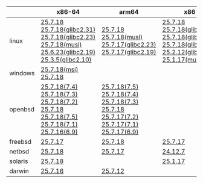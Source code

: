 ||x86-64|arm64|x86|ppc64le|armv7|armel|
| --- | --- | --- | --- | --- | --- | --- |
|linux|[25.7.18](https://github.com/roswell/sbcl_head/releases/download/25.7.18/sbcl-25.7.18-x86-64-linux-binary.tar.bz2)<br />[25.7.18(glibc2.31)](https://github.com/roswell/sbcl_head/releases/download/25.7.18/sbcl-25.7.18-x86-64-linux-glibc2.31-binary.tar.bz2)<br />[25.7.18(glibc2.23)](https://github.com/roswell/sbcl_head/releases/download/25.7.18/sbcl-25.7.18-x86-64-linux-glibc2.23-binary.tar.bz2)<br />[25.7.18(musl)](https://github.com/roswell/sbcl_head/releases/download/25.7.18/sbcl-25.7.18-x86-64-linux-musl-binary.tar.bz2)<br />[25.6.23(glibc2.19)](https://github.com/roswell/sbcl_head/releases/download/25.6.23/sbcl-25.6.23-x86-64-linux-glibc2.19-binary.tar.bz2)<br />[25.3.5(glibc2.10)](https://github.com/roswell/sbcl_head/releases/download/25.3.5/sbcl-25.3.5-x86-64-linux-glibc2.10-binary.tar.bz2)<br />|[25.7.18](https://github.com/roswell/sbcl_head/releases/download/25.7.18/sbcl-25.7.18-arm64-linux-binary.tar.bz2)<br />[25.7.18(musl)](https://github.com/roswell/sbcl_head/releases/download/25.7.18/sbcl-25.7.18-arm64-linux-musl-binary.tar.bz2)<br />[25.7.17(glibc2.23)](https://github.com/roswell/sbcl_head/releases/download/25.7.17/sbcl-25.7.17-arm64-linux-glibc2.23-binary.tar.bz2)<br />[25.7.17(glibc2.19)](https://github.com/roswell/sbcl_head/releases/download/25.7.17/sbcl-25.7.17-arm64-linux-glibc2.19-binary.tar.bz2)<br />|[25.7.18](https://github.com/roswell/sbcl_head/releases/download/25.7.18/sbcl-25.7.18-x86-linux-binary.tar.bz2)<br />[25.7.18(glibc2.31)](https://github.com/roswell/sbcl_head/releases/download/25.7.18/sbcl-25.7.18-x86-linux-glibc2.31-binary.tar.bz2)<br />[25.7.18(glibc2.23)](https://github.com/roswell/sbcl_head/releases/download/25.7.18/sbcl-25.7.18-x86-linux-glibc2.23-binary.tar.bz2)<br />[25.7.18(glibc2.19)](https://github.com/roswell/sbcl_head/releases/download/25.7.18/sbcl-25.7.18-x86-linux-glibc2.19-binary.tar.bz2)<br />[25.2.12(glibc2.10)](https://github.com/roswell/sbcl_head/releases/download/25.2.12/sbcl-25.2.12-x86-linux-glibc2.10-binary.tar.bz2)<br />[25.1.17(musl)](https://github.com/roswell/sbcl_head/releases/download/25.1.17/sbcl-25.1.17-x86-linux-musl-binary.tar.bz2)<br />|[25.7.18](https://github.com/roswell/sbcl_head/releases/download/25.7.18/sbcl-25.7.18-ppc64le-linux-binary.tar.bz2)<br />[25.7.18(glibc2.23)](https://github.com/roswell/sbcl_head/releases/download/25.7.18/sbcl-25.7.18-ppc64le-linux-glibc2.23-binary.tar.bz2)<br />[25.7.18(glibc2.19)](https://github.com/roswell/sbcl_head/releases/download/25.7.18/sbcl-25.7.18-ppc64le-linux-glibc2.19-binary.tar.bz2)<br />|[25.7.17](https://github.com/roswell/sbcl_head/releases/download/25.7.17/sbcl-25.7.17-armv7-linux-binary.tar.bz2)<br />|[25.1.17](https://github.com/roswell/sbcl_head/releases/download/25.1.17/sbcl-25.1.17-armel-linux-binary.tar.bz2)<br />|
|windows|[25.7.18(msi)](https://github.com/roswell/sbcl_head/releases/download/25.7.18/sbcl-25.7.18-x86-64-windows-binary.msi)<br />[25.7.18](https://github.com/roswell/sbcl_head/releases/download/25.7.18/sbcl-25.7.18-x86-64-windows-binary.tar.bz2)<br />||||||
|openbsd|[25.7.18(7.4)](https://github.com/roswell/sbcl_head/releases/download/25.7.18/sbcl-25.7.18-x86-64-openbsd-7.4-binary.tar.bz2)<br />[25.7.18(7.3)](https://github.com/roswell/sbcl_head/releases/download/25.7.18/sbcl-25.7.18-x86-64-openbsd-7.3-binary.tar.bz2)<br />[25.7.18(7.2)](https://github.com/roswell/sbcl_head/releases/download/25.7.18/sbcl-25.7.18-x86-64-openbsd-7.2-binary.tar.bz2)<br />[25.7.18](https://github.com/roswell/sbcl_head/releases/download/25.7.18/sbcl-25.7.18-x86-64-openbsd-binary.tar.bz2)<br />[25.7.18(7.5)](https://github.com/roswell/sbcl_head/releases/download/25.7.18/sbcl-25.7.18-x86-64-openbsd-7.5-binary.tar.bz2)<br />[25.7.18(7.1)](https://github.com/roswell/sbcl_head/releases/download/25.7.18/sbcl-25.7.18-x86-64-openbsd-7.1-binary.tar.bz2)<br />[25.7.16(6.9)](https://github.com/roswell/sbcl_head/releases/download/25.7.16/sbcl-25.7.16-x86-64-openbsd-6.9-binary.tar.bz2)<br />|[25.7.18(7.5)](https://github.com/roswell/sbcl_head/releases/download/25.7.18/sbcl-25.7.18-arm64-openbsd-7.5-binary.tar.bz2)<br />[25.7.18(7.4)](https://github.com/roswell/sbcl_head/releases/download/25.7.18/sbcl-25.7.18-arm64-openbsd-7.4-binary.tar.bz2)<br />[25.7.18(7.3)](https://github.com/roswell/sbcl_head/releases/download/25.7.18/sbcl-25.7.18-arm64-openbsd-7.3-binary.tar.bz2)<br />[25.7.18](https://github.com/roswell/sbcl_head/releases/download/25.7.18/sbcl-25.7.18-arm64-openbsd-binary.tar.bz2)<br />[25.7.17(7.2)](https://github.com/roswell/sbcl_head/releases/download/25.7.17/sbcl-25.7.17-arm64-openbsd-7.2-binary.tar.bz2)<br />[25.7.17(7.1)](https://github.com/roswell/sbcl_head/releases/download/25.7.17/sbcl-25.7.17-arm64-openbsd-7.1-binary.tar.bz2)<br />[25.7.17(6.9)](https://github.com/roswell/sbcl_head/releases/download/25.7.17/sbcl-25.7.17-arm64-openbsd-6.9-binary.tar.bz2)<br />|||||
|freebsd|[25.7.17](https://github.com/roswell/sbcl_head/releases/download/25.7.17/sbcl-25.7.17-x86-64-freebsd-binary.tar.bz2)<br />|[25.7.18](https://github.com/roswell/sbcl_head/releases/download/25.7.18/sbcl-25.7.18-arm64-freebsd-binary.tar.bz2)<br />|[25.7.17](https://github.com/roswell/sbcl_head/releases/download/25.7.17/sbcl-25.7.17-x86-freebsd-binary.tar.bz2)<br />||||
|netbsd|[25.7.18](https://github.com/roswell/sbcl_head/releases/download/25.7.18/sbcl-25.7.18-x86-64-netbsd-binary.tar.bz2)<br />|[25.7.17](https://github.com/roswell/sbcl_head/releases/download/25.7.17/sbcl-25.7.17-arm64-netbsd-binary.tar.bz2)<br />|[24.12.7](https://github.com/roswell/sbcl_head/releases/download/24.12.7/sbcl-24.12.7-x86-netbsd-binary.tar.bz2)<br />||||
|solaris|[25.7.18](https://github.com/roswell/sbcl_head/releases/download/25.7.18/sbcl-25.7.18-x86-64-solaris-binary.tar.bz2)<br />||[25.1.17](https://github.com/roswell/sbcl_head/releases/download/25.1.17/sbcl-25.1.17-x86-solaris-binary.tar.bz2)<br />||||
|darwin|[25.7.16](https://github.com/roswell/sbcl_head/releases/download/25.7.16/sbcl-25.7.16-x86-64-darwin-binary.tar.bz2)<br />|[25.7.12](https://github.com/roswell/sbcl_head/releases/download/25.7.12/sbcl-25.7.12-arm64-darwin-binary.tar.bz2)<br />|||||
